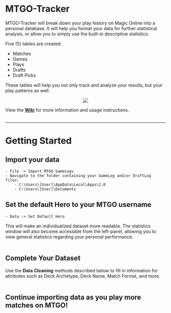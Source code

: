 # MTGO-Tracker
MTGO-Tracker will break down your play history on Magic Online into a personal database. It will help you format your data for further statistical analysis, or allow you to simply use the built-in descriptive statistics.

Five (5) tables are created: 
* Matches
* Games
* Plays
* Drafts
* Draft Picks

These tables will help you not only track and analyze your results, but your play patterns as well.

<p align="center">
<img src="https://github.com/cderickson/MTGO-Tracker/blob/main/readme_img.PNG?raw=true">
</p>
View the <b><a href=https://github.com/cderickson/MTGO-Tracker/wiki>Wiki</a></b> for more information and usage instructions.
<br><br>

- - - -

# Getting Started
## Import your data
	- File -> Import MTGO GameLogs 
	- Navigate to the folder containing your GameLog and/or DraftLog files:
		- C:\Users\[User]\AppData\Local\Apps\2.0
		- C:\Users\[User]\Documents

## Set the default Hero to your MTGO username
	- Data -> Set Default Hero
This will make an individualized dataset more readable. The statistics window will also become accessible from the left-panel, allowing you to view general statistics regarding your personal performance.
<br><br>

## Complete Your Dataset
Use the **Data Cleaning** methods described below to fill in information for attributes such as Deck Archetype, Deck Name, Match Format, and more.
<br><br>

## Continue importing data as you play more matches on MTGO!
